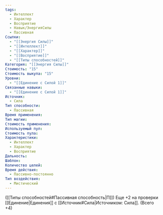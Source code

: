 ```yaml
---
tags:
  - Интеллект
  - Характер
  - Восприятие
  - Навык/ЭнергияСилы
  - Пассивная
Ссылки:
  - "[[Энергия Силы]]"
  - "[[Интеллект]]"
  - "[[Характер]]"
  - "[[Восприятие]]"
  - "[[Типы способностей]]"
Категория: "[[Энергия Силы]]"
Стоимость: "15"
Стоимость выкупа: "15"
Уровни:
  - "[[Единение с Силой 1]]"
Связанные навыки:
  - "[[Единение с Силой 1]]"
Источник:
  - Сила
Тип способности:
  - Пассивная
Время применения: 
Тип магии: 
Стоимость применения: 
Используемый пул: 
Стоимость пула: 
Характеристики:
  - Интеллект
  - Характер
  - Восприятие
Дальность: 
Шаблон: 
Количество целей: 
Время действия:
  - Пассивно-постоянно
Тип воздействия:
  - Мистический
---
```

([[Типы способностей#Пассивная способность|П]]) Еще +2 на проверки [[Единение|Единения]] с [[Источник#Сила|Источником: Сила]]. (Всего +4)
